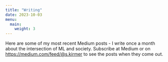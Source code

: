 ```yaml
---
title: "Writing"
date: 2023-10-03
menu:
  main:
    weight: 3
---
```


Here are some of my most recent Medium posts - I write once a month about the intersection of ML and society. Subscribe at Medium or on https://medium.com/feed/@s.kirmer to see the posts when they come out.
